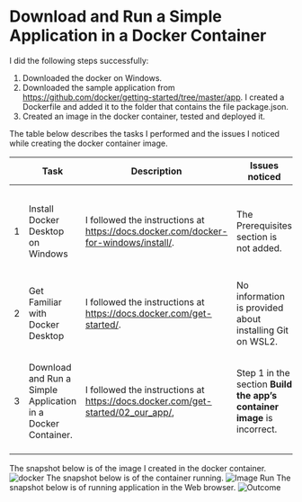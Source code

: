 # Download and Run a Simple Application in a Docker Container
I did the following steps successfully: 
1. Downloaded the docker on Windows.
2. Downloaded the sample application from <https://github.com/docker/getting-started/tree/master/app>. I created a Dockerfile and added it to the folder that contains the file package.json.
3. Created an image in the docker container, tested and deployed it.

The table below describes the tasks I performed and the issues I noticed while creating the docker container image.  

| | Task | Description | Issues noticed | Comments |
|-|------|--------------|---------------| --------|
|1|Install Docker Desktop on Windows | I followed the instructions at <https://docs.docker.com/docker-for-windows/install/>. | The Prerequisites section is not added. | Sound knowledge of Linux is required. It should be listed in the section **Prerequisites**. |
|2|Get Familiar with Docker Desktop |I followed the instructions at <https://docs.docker.com/get-started/>.| No information is provided about installing Git on WSL2. | Installed Git using the command `sudo apt install git`. |
|3|Download and Run a Simple Application in a Docker Container. |  I followed the instructions at <https://docs.docker.com/get-started/02_our_app/>,| Step 1 in the section **Build the app’s container image** is incorrect. | The correct folder to build the image is the parent folder of the folder in which the Dockerfile is added. |

The snapshot below is of the image I created in the docker container.
![docker](https://user-images.githubusercontent.com/99960154/154833572-d8c8284d-f236-45c1-be34-8a209cb94fc6.png)
The snapshot below is of the container running.
![Image Run](https://user-images.githubusercontent.com/99960154/154833585-221a8bb6-b60c-4cef-8f88-937d9149a0e4.png)
The snapshot below is of running application in the Web browser.
![Outcome](https://user-images.githubusercontent.com/99960154/154833596-f7731f5a-eb31-405d-ab62-facd574a88cb.png)

